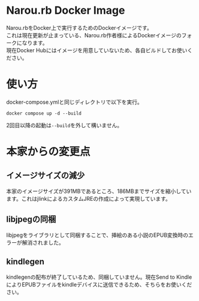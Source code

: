 # Narou.rb Docker Image

Narou.rbをDocker上で実行するためのDockerイメージです。  
これは現在更新が止まっている、Narou.rb作者様によるDockerイメージのフォークになります。  
現在Docker Hubにはイメージを用意していないため、各自ビルドしてお使いください。

# 使い方
docker-compose.ymlと同じディレクトリで以下を実行。
```
docker compose up -d --build
```
2回目以降の起動は```--build```を外して構いません。

# 本家からの変更点

## イメージサイズの減少
本家のイメージサイズが391MBであるところ、186MBまでサイズを縮小しています。これはjlinkによるカスタムJREの作成によって実現しています。

## libjpegの同梱
libjpegをライブラリとして同梱することで、挿絵のある小説のEPUB変換時のエラーが解消されました。

## kindlegen
kindlegenの配布が終了しているため、同梱していません。現在Send to KindleによりEPUBファイルをkindleデバイスに送信できるため、そちらをお使いください。